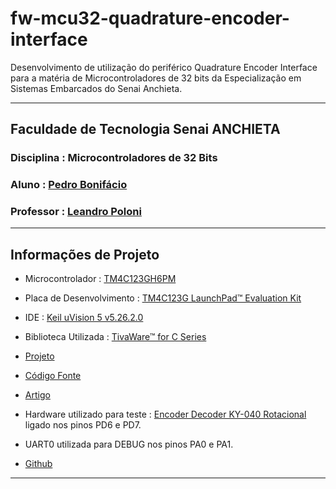 # fw-mcu32-quadrature-encoder-interface
Desenvolvimento de utilização do periférico Quadrature Encoder Interface para a matéria de Microcontroladores de 32 bits da Especialização em Sistemas Embarcados do Senai Anchieta.

--------------------------------------------------------------------------------

## Faculdade de Tecnologia Senai ANCHIETA

### Disciplina : Microcontroladores de 32 Bits
### Aluno : [Pedro Bonifácio](https://github.com/PHBonifacio)
### Professor : [Leandro Poloni](https://github.com/lepoloni)

--------------------------------------------------------------------------------

## Informações de Projeto

- Microcontrolador : [TM4C123GH6PM](http://www.ti.com/lit/ds/symlink/tm4c123gh6pm.pdf)

- Placa de Desenvolvimento :  [TM4C123G LaunchPad™ Evaluation Kit](http://www.ti.com/tool/EK-TM4C123GXL)

- IDE : [Keil uVision 5 v5.26.2.0](http://www2.keil.com/mdk5/uvision/)

- Biblioteca Utilizada : [TivaWare™ for C Series](http://www.ti.com/tool/SW-TM4C)

- [Projeto](/quadrature-encoder-interface)

- [Código Fonte](/quadrature-encoder-interface/main.c)

- [Artigo](PedroBonifacioquadratureencoder.pdf)

- Hardware utilizado para teste : [Encoder Decoder KY-040 Rotacional](https://www.filipeflop.com/produto/encoder-decoder-ky-040-rotacional/) ligado nos pinos PD6 e PD7.

- UART0 utilizada para DEBUG nos pinos PA0 e PA1.

- [Github](https://github.com/PHBonifacio/fw-mcu32-quadrature-encoder-interface)

--------------------------------------------------------------------------------